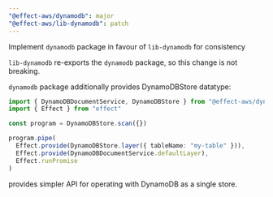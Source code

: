 ```yaml
---
"@effect-aws/dynamodb": major
"@effect-aws/lib-dynamodb": patch
---
```


Implement `dynamodb` package in favour of `lib-dynamodb` for consistency

`lib-dynamodb` re-exports the `dynamodb` package, so this change is not breaking.

`dynamodb` package additionally provides DynamoDBStore datatype:

```ts
import { DynamoDBDocumentService, DynamoDBStore } from "@effect-aws/dynamodb"
import { Effect } from "effect"

const program = DynamoDBStore.scan({})

program.pipe(
  Effect.provide(DynamoDBStore.layer({ tableName: "my-table" })),
  Effect.provide(DynamoDBDocumentService.defaultLayer),
  Effect.runPromise
)
```

provides simpler API for operating with DynamoDB as a single store.
